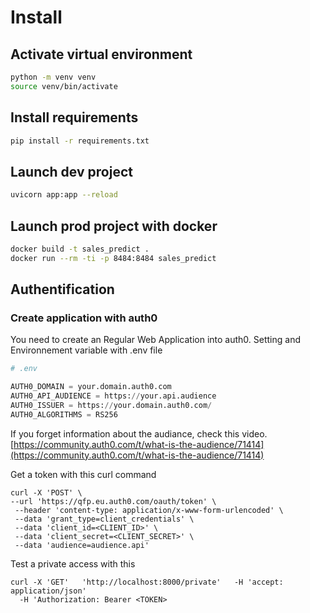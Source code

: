 # Install

## Activate virtual environment

```bash
python -m venv venv
source venv/bin/activate
```

## Install requirements

```bash
pip install -r requirements.txt
```

## Launch dev project

```bash
uvicorn app:app --reload
```

## Launch prod project with docker

```bash
docker build -t sales_predict .
docker run --rm -ti -p 8484:8484 sales_predict
```

## Authentification

### Create application with auth0

You need to create an Regular Web Application into auth0.
Setting and Environnement variable with .env file

```python
# .env

AUTH0_DOMAIN = your.domain.auth0.com
AUTH0_API_AUDIENCE = https://your.api.audience
AUTH0_ISSUER = https://your.domain.auth0.com/
AUTH0_ALGORITHMS = RS256
```

If you forget information about the audiance, check this video.
[https://community.auth0.com/t/what-is-the-audience/71414](https://community.auth0.com/t/what-is-the-audience/71414)

Get a token with this curl command

```curl
curl -X 'POST' \
--url 'https://qfp.eu.auth0.com/oauth/token' \
 --header 'content-type: application/x-www-form-urlencoded' \
 --data 'grant_type=client_credentials' \
 --data 'client_id=<CLIENT_ID>' \
 --data 'client_secret=<CLIENT_SECRET>' \
 --data 'audience=audience.api'
 ```

Test a private access with this

```curl
curl -X 'GET'   'http://localhost:8000/private'   -H 'accept: application/json'
  -H 'Authorization: Bearer <TOKEN>
```
